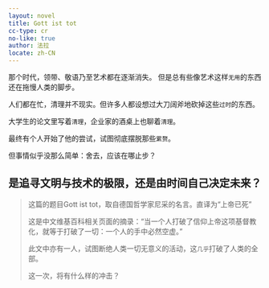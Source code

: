 ```yaml
---
layout: novel
title: Gott ist tot
cc-type: cr
no-like: true
author: 法拉
locate: zh-CN
---
```


那个时代，领带、敬语乃至艺术都在逐渐消失。
但是总有些像艺术这样`无用`的东西还在拖慢人类的脚步。

人们都在忙，清理并不现实。但许多人都设想过大刀阔斧地砍掉这些`过时`的东西。

大学生的论文里写着`清理`，企业家的酒桌上也聊着`清理`。

最终有个人开始了他的尝试，试图彻底摆脱那些`累赘`。

但事情似乎没那么简单：舍去，应该在哪止步？

是追寻文明与技术的极限，还是由时间自己决定未来？
---

> 这篇的题目Gott ist tot，取自德国哲学家尼采的名言。直译为“上帝已死”
>
> 这是中文维基百科相关页面的摘录：“当一个人打破了信仰上帝这项基督教化，就等于打破了一切：一个人的手中必然空虚。”
>
> 此文中亦有一人，试图断绝人类一切无意义的活动，这`几乎`打破了人类的全部。
>
> 这一次，将有什么样的冲击？
